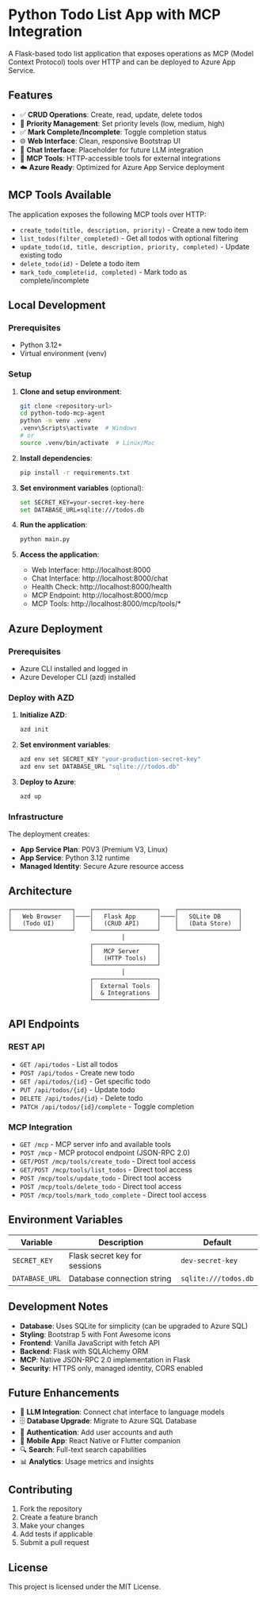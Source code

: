 # Python Todo List App with MCP Integration

A Flask-based todo list application that exposes operations as MCP (Model Context Protocol) tools over HTTP and can be deployed to Azure App Service.

## Features

- ✅ **CRUD Operations**: Create, read, update, delete todos
- 🎯 **Priority Management**: Set priority levels (low, medium, high)
- ✅ **Mark Complete/Incomplete**: Toggle completion status
- 🌐 **Web Interface**: Clean, responsive Bootstrap UI
- 💬 **Chat Interface**: Placeholder for future LLM integration
- 🔧 **MCP Tools**: HTTP-accessible tools for external integrations
- ☁️ **Azure Ready**: Optimized for Azure App Service deployment

## MCP Tools Available

The application exposes the following MCP tools over HTTP:

- `create_todo(title, description, priority)` - Create a new todo item
- `list_todos(filter_completed)` - Get all todos with optional filtering
- `update_todo(id, title, description, priority, completed)` - Update existing todo
- `delete_todo(id)` - Delete a todo item
- `mark_todo_complete(id, completed)` - Mark todo as complete/incomplete

## Local Development

### Prerequisites

- Python 3.12+
- Virtual environment (venv)

### Setup

1. **Clone and setup environment**:
   ```bash
   git clone <repository-url>
   cd python-todo-mcp-agent
   python -m venv .venv
   .venv\Scripts\activate  # Windows
   # or
   source .venv/bin/activate  # Linux/Mac
   ```

2. **Install dependencies**:
   ```bash
   pip install -r requirements.txt
   ```

3. **Set environment variables** (optional):
   ```bash
   set SECRET_KEY=your-secret-key-here
   set DATABASE_URL=sqlite:///todos.db
   ```

4. **Run the application**:
   ```bash
   python main.py
   ```

5. **Access the application**:
   - Web Interface: http://localhost:8000
   - Chat Interface: http://localhost:8000/chat
   - Health Check: http://localhost:8000/health
   - MCP Endpoint: http://localhost:8000/mcp
   - MCP Tools: http://localhost:8000/mcp/tools/*

## Azure Deployment

### Prerequisites

- Azure CLI installed and logged in
- Azure Developer CLI (azd) installed

### Deploy with AZD

1. **Initialize AZD**:
   ```bash
   azd init
   ```

2. **Set environment variables**:
   ```bash
   azd env set SECRET_KEY "your-production-secret-key"
   azd env set DATABASE_URL "sqlite:///todos.db"
   ```

3. **Deploy to Azure**:
   ```bash
   azd up
   ```

### Infrastructure

The deployment creates:

- **App Service Plan**: P0V3 (Premium V3, Linux)
- **App Service**: Python 3.12 runtime
- **Managed Identity**: Secure Azure resource access

## Architecture

```
┌─────────────────┐    ┌──────────────────┐    ┌─────────────────┐
│   Web Browser   │────│   Flask App      │────│   SQLite DB     │
│   (Todo UI)     │    │   (CRUD API)     │    │   (Data Store)  │
└─────────────────┘    └──────────────────┘    └─────────────────┘
                                │
                       ┌──────────────────┐
                       │   MCP Server     │
                       │   (HTTP Tools)   │
                       └──────────────────┘
                                │
                       ┌──────────────────┐
                       │  External Tools  │
                       │  & Integrations  │
                       └──────────────────┘
```

## API Endpoints

### REST API
- `GET /api/todos` - List all todos
- `POST /api/todos` - Create new todo
- `GET /api/todos/{id}` - Get specific todo
- `PUT /api/todos/{id}` - Update todo
- `DELETE /api/todos/{id}` - Delete todo
- `PATCH /api/todos/{id}/complete` - Toggle completion

### MCP Integration
- `GET /mcp` - MCP server info and available tools
- `POST /mcp` - MCP protocol endpoint (JSON-RPC 2.0)
- `GET/POST /mcp/tools/create_todo` - Direct tool access
- `GET/POST /mcp/tools/list_todos` - Direct tool access
- `POST /mcp/tools/update_todo` - Direct tool access
- `POST /mcp/tools/delete_todo` - Direct tool access
- `POST /mcp/tools/mark_todo_complete` - Direct tool access

## Environment Variables

| Variable | Description | Default |
|----------|-------------|---------|
| `SECRET_KEY` | Flask secret key for sessions | `dev-secret-key` |
| `DATABASE_URL` | Database connection string | `sqlite:///todos.db` |

## Development Notes

- **Database**: Uses SQLite for simplicity (can be upgraded to Azure SQL)
- **Styling**: Bootstrap 5 with Font Awesome icons
- **Frontend**: Vanilla JavaScript with fetch API
- **Backend**: Flask with SQLAlchemy ORM
- **MCP**: Native JSON-RPC 2.0 implementation in Flask
- **Security**: HTTPS only, managed identity, CORS enabled

## Future Enhancements

- 🤖 **LLM Integration**: Connect chat interface to language models
- 🗄️ **Database Upgrade**: Migrate to Azure SQL Database
- 🔐 **Authentication**: Add user accounts and auth
- 📱 **Mobile App**: React Native or Flutter companion
- 🔍 **Search**: Full-text search capabilities
- 📊 **Analytics**: Usage metrics and insights

## Contributing

1. Fork the repository
2. Create a feature branch
3. Make your changes
4. Add tests if applicable
5. Submit a pull request

## License

This project is licensed under the MIT License.
